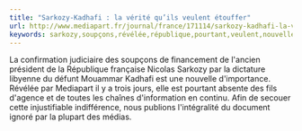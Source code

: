 ```yaml
---
title: "Sarkozy-Kadhafi : la vérité qu’ils veulent étouffer"
url: http://www.mediapart.fr/journal/france/171114/sarkozy-kadhafi-la-verite-qu-ils-veulent-etouffer?onglet=full
keywords: sarkozy,soupçons,révélée,république,pourtant,veulent,nouvelle,nicolas,vérité,quils,secouer,président,publions,étouffer,sarkozykadhafi
---
```

La confirmation judiciaire des soupçons de financement de l'ancien président de la République française Nicolas Sarkozy par la dictature libyenne du défunt Mouammar Kadhafi est une nouvelle d'importance. Révélée par Mediapart il y a trois jours, elle est pourtant absente des fils d'agence et de toutes les chaînes d'information en continu. Afin de secouer cette injustifiable indifférence, nous publions l'intégralité du document ignoré par la plupart des médias.
